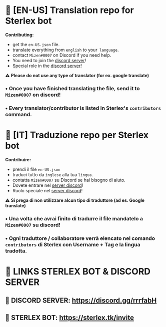 # 📌 [EN-US] Translation repo for Sterlex bot

**Contributing:**
* get the `en-US.json` file.
* translate everything from `english` to your` language`.
* contact `Mizen#0007` on Discord if you need help.
* You need to join the [discord server](https://discord.gg/rrrfabH)!
* Special role in the [discord server](https://discord.gg/rrrfabH)!

⚠️ **Please do not use any type of translator (for ex. google translate)**

### • Once you have finished translating the file, send it to `Mizen#0007` on discord!

### • Every translator/contributor is listed in Sterlex's `contributors` command.

# 📌 [IT] Traduzione repo per Sterlex bot

**Contribuire:**
* prendi il file `en-US.json`
* traduci tutto da `inglese` alla tua `lingua`.
* contatta `Mizen#0007` su Discord se hai bisogno di aiuto.
* Dovete entrare nel [server discord](https://discord.gg/rrrfabH)!
* Ruolo speciale nel [server discord](https://discord.gg/rrrfabH)!

⚠️ **Si prega di non utilizzare alcun tipo di traduttore (ad es. Google translate)**

### • Una volta che avrai finito di tradurre il file mandatelo a `Mizen#0007` su discord!

### • Ogni traduttore / collaboratore verrà elencato nel comando `contributors` di Sterlex con Username + Tag e la lingua tradotta.

# 📌 LINKS STERLEX BOT & DISCORD SERVER
## 🔗 DISCORD SERVER: https://discord.gg/rrrfabH
## 🤖 STERLEX BOT: https://sterlex.tk/invite